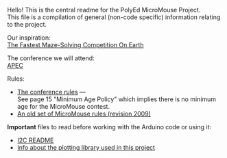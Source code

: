 Hello! This is the central readme for the PolyEd MicroMouse Project. \
This file is a compilation of general (non-code specific) information relating to the project.

Our inspiration: \
[The Fastest Maze-Solving Competition On Earth](https://www.youtube.com/watch?v=ZMQbHMgK2rw)

The conference we will attend: \
[APEC](https://apec-conf.org/)

Rules:
- [The conference rules](https://s3.us-east-1.amazonaws.com/apec-conf-images/APEC_Policies_And_Procedures_Rev_7-3_2022-09-02.pdf) —\
  See page 15 "Minimum Age Policy" which implies there is no minimum age for the MicroMouse contest.
- [An old set of MicroMouse rules (revision 2009)](http://micromouseusa.com/wp-content/uploads/2013/10/APEC-Rules.pdf)

**Important** files to read before working with the Arduino code or using it:
- [I2C README](I2C_README.md)
- [Info about the plotting library used in this project](PLOTTER_README.md)

<!--
---
Also [Nim](https://nim-lang.org/) 😃
--><!--I (Joshua) commented this out to not be beligerent, please leave it in here in this form though, just for fun-->
